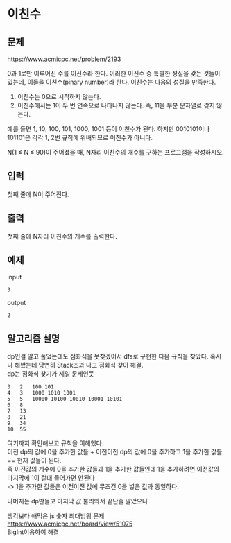 # 이친수

## 문제

https://www.acmicpc.net/problem/2193

0과 1로만 이루어진 수를 이진수라 한다. 이러한 이진수 중 특별한 성질을 갖는 것들이 있는데, 이들을 이친수(pinary number)라 한다. 이친수는 다음의 성질을 만족한다.  

1. 이친수는 0으로 시작하지 않는다.
2. 이친수에서는 1이 두 번 연속으로 나타나지 않는다. 즉, 11을 부분 문자열로 갖지 않는다.

예를 들면 1, 10, 100, 101, 1000, 1001 등이 이친수가 된다. 하지만 0010101이나 101101은 각각 1, 2번 규칙에 위배되므로 이친수가 아니다.

N(1 ≤ N ≤ 90)이 주어졌을 때, N자리 이친수의 개수를 구하는 프로그램을 작성하시오.


## 입력

첫째 줄에 N이 주어진다.

## 출력

첫째 줄에 N자리 이친수의 개수를 출력한다.


## 예제

input
``` 
3
```
output
``` 
2
```

## 알고리즘 설명

dp인걸 알고 풀었는데도 점화식을 못찾겠어서 dfs로 구현한 다음 규칙을 찾았다. 혹시나 해봤는데 당연히 Stack초과 나고 점화식 찾아 해결.  
dp는 점화식 찾기가 제일 문제인듯  
```
3	2 	100 101
4	3 	1000 1010 1001 
5	5 	10000 10100 10010 10001 10101
6	8 
7	13 
8	21 
9	34 
10	55 
```
여기까지 확인해보고 규칙을 이해했다.  
이전 dp의 값에 0을 추가한 값들 + 이전이전 dp의 값에 0을 추가하고 1을 추가한 값들 == 현재 값들이 된다.  
즉 이전값의 개수에 0을 추가한 값들과 1을 추가한 값들인데 1을 추가하려면 이전값의 마지막에 1이 절대 들어가면 안된다  
-> 1을 추가한 값들은 이전이전 값에 무조건 0을 넣은 값과 동일하다.  
  
나머지는 dp만들고 마지막 값 불러와서 끝난줄 알았으나

생각보다 애먹은 js 숫자 최대범위 문제  
https://www.acmicpc.net/board/view/51075  
BigInt이용하여 해결  




